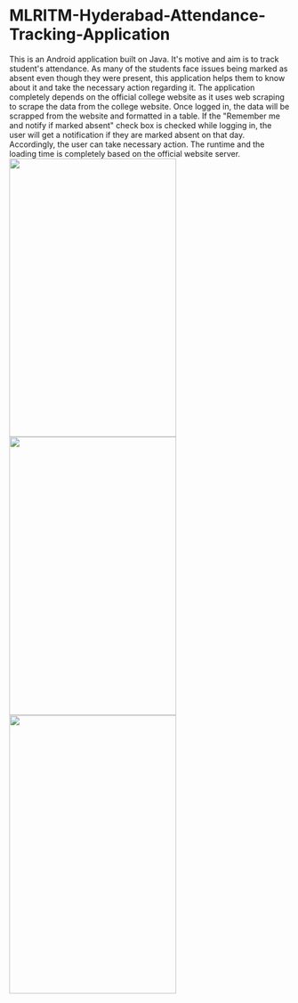 # MLRITM-Hyderabad-Attendance-Tracking-Application
This is an Android application built on Java. It's motive and aim is to track student's attendance. As many of the students face issues being marked as absent even though they were present, this application helps them to know about it and take the necessary action regarding it.
The application completely depends on the official college website as it uses web scraping to scrape the data from the college website.
Once logged in, the data will be scrapped from the website and formatted in a table.
If the "Remember me and notify if marked absent" check box is checked while logging in, the user will get a notification if they are marked absent on that day.
Accordingly, the user can take necessary action.
The runtime and the loading time is completely based on the official website server.
<img src="https://github.com/Smustafa8152/MLRITM-Hyderabad-Attendance-Tracking-Application/assets/126283271/18c385f4-322f-4e0d-a0fa-010a765f9118)https://github.com/Smustafa8152/MLRITM-Hyderabad-Attendance-Tracking-Application/assets/126283271/18c385f4-322f-4e0d-a0fa-010a765f9118" width="300" height="500">
<img src="https://github.com/Smustafa8152/MLRITM-Hyderabad-Attendance-Tracking-Application/assets/126283271/eadc9507-06c9-4397-b45d-00f2030d70dd" width="300" height="500">
<img src="https://github.com/Smustafa8152/MLRITM-Hyderabad-Attendance-Tracking-Application/assets/126283271/bd72f5b8-d5e4-4dbf-bc4e-83c6fd0dee56" width="300" height="500">

